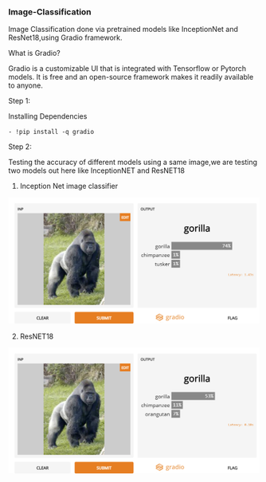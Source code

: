 ### Image-Classification

Image Classification done via pretrained models like InceptionNet and ResNet18,using Gradio framework.

What is Gradio?

Gradio is a customizable UI that is integrated with Tensorflow or Pytorch models. It is free and an open-source framework makes it readily available to anyone.

Step 1:

Installing Dependencies
```
- !pip install -q gradio

```

Step 2:

Testing the accuracy of different models using a same image,we are testing two models out here like InceptionNET and ResNET18

1. Inception Net image classifier

<img src="Gorilla.png" width=600>


2. ResNET18

<img src="Resnet18.png" width=600>
